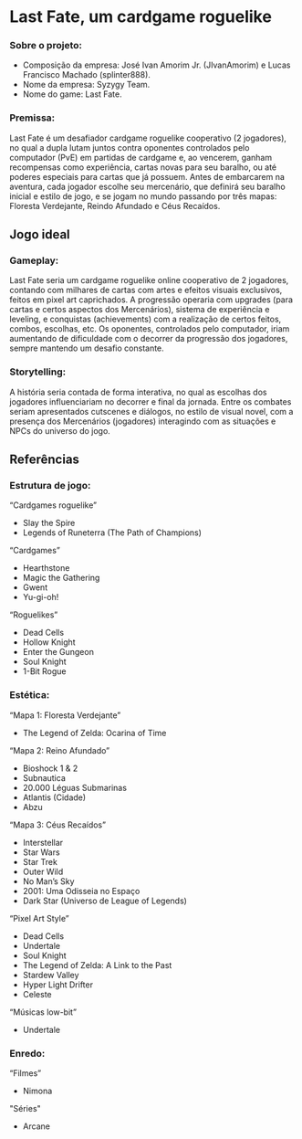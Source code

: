# Last Fate, um cardgame roguelike

### Sobre o projeto:

- Composição da empresa: José Ivan Amorim Jr. (JIvanAmorim) e Lucas Francisco Machado (splinter888).
- Nome da empresa: Syzygy Team.
- Nome do game: Last Fate.

### Premissa:

Last Fate é um desafiador cardgame roguelike cooperativo (2 jogadores), no qual a dupla lutam juntos contra oponentes controlados pelo computador (PvE) em partidas de cardgame e, ao vencerem, ganham recompensas como experiência, cartas novas para seu baralho, ou até poderes especiais para cartas que já possuem. Antes de embarcarem na aventura, cada jogador escolhe seu mercenário, que definirá seu baralho inicial e estilo de jogo, e se jogam no mundo passando por três mapas: Floresta Verdejante, Reindo Afundado e Céus Recaídos.

## Jogo ideal

### Gameplay:

Last Fate seria um cardgame roguelike online cooperativo de 2 jogadores, contando com milhares de cartas com artes e efeitos visuais exclusivos, feitos em pixel art caprichados. A progressão operaria com upgrades (para cartas e certos aspectos dos Mercenários), sistema de experiência e leveling, e conquistas (achievements) com a realização de certos feitos, combos, escolhas, etc. Os oponentes, controlados pelo computador, iriam aumentando de dificuldade com o decorrer da progressão dos jogadores, sempre mantendo um desafio constante.

### Storytelling:

A história seria contada de forma interativa, no qual as escolhas dos jogadores influenciariam no decorrer e final da jornada. Entre os combates seriam apresentados cutscenes e diálogos, no estilo de visual novel, com a presença dos Mercenários (jogadores) interagindo com as situações e NPCs do universo do jogo.

## Referências

### Estrutura de jogo:

“Cardgames roguelike”
- Slay the Spire
- Legends of Runeterra (The Path of Champions)

“Cardgames”
- Hearthstone
- Magic the Gathering
- Gwent
- Yu-gi-oh!

“Roguelikes”
- Dead Cells
- Hollow Knight
- Enter the Gungeon
- Soul Knight
- 1-Bit Rogue

### Estética:

“Mapa 1: Floresta Verdejante”
- The Legend of Zelda: Ocarina of Time

“Mapa 2: Reino Afundado”
- Bioshock 1 & 2
- Subnautica
- 20.000 Léguas Submarinas
- Atlantis (Cidade)
- Abzu

“Mapa 3: Céus Recaídos”
- Interstellar
- Star Wars
- Star Trek
- Outer Wild
- No Man’s Sky
- 2001: Uma Odisseia no Espaço
- Dark Star (Universo de League of Legends)

“Pixel Art Style”
- Dead Cells 
- Undertale
- Soul Knight
- The Legend of Zelda: A Link to the Past
- Stardew Valley
- Hyper Light Drifter
- Celeste

“Músicas low-bit”
- Undertale

### Enredo:

“Filmes”
- Nimona

"Séries"
- Arcane



